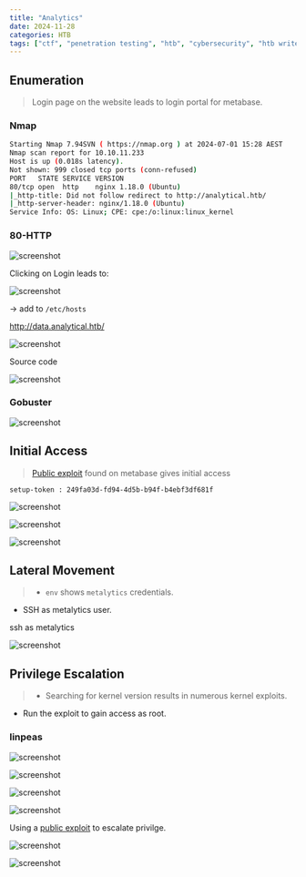 ```yaml
---
title: "Analytics"
date: 2024-11-28
categories: HTB
tags: ["ctf", "penetration testing", "htb", "cybersecurity", "htb writeup", "analytics", "htb walkthrough", "hackthebox", "writeup"]
---
```


## Enumeration

> Login page on the website leads to login portal for metabase.

### Nmap

```sh
Starting Nmap 7.94SVN ( https://nmap.org ) at 2024-07-01 15:28 AEST
Nmap scan report for 10.10.11.233
Host is up (0.018s latency).
Not shown: 999 closed tcp ports (conn-refused)
PORT   STATE SERVICE VERSION
80/tcp open  http    nginx 1.18.0 (Ubuntu)
|_http-title: Did not follow redirect to http://analytical.htb/
|_http-server-header: nginx/1.18.0 (Ubuntu)
Service Info: OS: Linux; CPE: cpe:/o:linux:linux_kernel
```

### 80-HTTP

![screenshot](/assets/images/analytics1.png)

Clicking on Login leads to:

![screenshot](/assets/images/analytics2.png)

-> add to `/etc/hosts`

http://data.analytical.htb/

![screenshot](/assets/images/analytics3.png)

Source code

![screenshot](/assets/images/analytics5.png)

### Gobuster

![screenshot](/assets/images/analytics4.png)

## Initial Access

> [Public exploit](https://github.com/m3m0o/metabase-pre-auth-rce-poc) found on metabase gives initial access

```text
setup-token : 249fa03d-fd94-4d5b-b94f-b4ebf3df681f
```

![screenshot](/assets/images/analytics6.png)

![screenshot](/assets/images/analytics7.png)

![screenshot](/assets/images/analytics8.png)

## Lateral Movement

>- `env` shows `metalytics` credentials.
- SSH as metalytics user.

ssh as metalytics

![screenshot](/assets/images/analytics9.png)

## Privilege Escalation

>- Searching for kernel version results in numerous kernel exploits.
- Run the exploit to gain access as root.

### linpeas

![screenshot](/assets/images/analytics10.png)

![screenshot](/assets/images/analytics11.png)

![screenshot](/assets/images/analytics12.png)

![screenshot](/assets/images/analytics13.png)

Using a [public exploit](https://github.com/g1vi/CVE-2023-2640-CVE-2023-32629) to escalate privilge.

![screenshot](/assets/images/analytics14.png)

![screenshot](/assets/images/analytics15.png)
